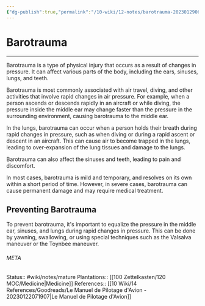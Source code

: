 ```yaml
---
{"dg-publish":true,"permalink":"/10-wiki/12-notes/barotrauma-20230129063239/"}
---
```


# Barotrauma
---
Barotrauma is a type of physical injury that occurs as a result of changes in pressure. It can affect various parts of the body, including the ears, sinuses, lungs, and teeth.

Barotrauma is most commonly associated with air travel, diving, and other activities that involve rapid changes in air pressure. For example, when a person ascends or descends rapidly in an aircraft or while diving, the pressure inside the middle ear may change faster than the pressure in the surrounding environment, causing barotrauma to the middle ear.

In the lungs, barotrauma can occur when a person holds their breath during rapid changes in pressure, such as when diving or during a rapid ascent or descent in an aircraft. This can cause air to become trapped in the lungs, leading to over-expansion of the lung tissues and damage to the lungs.

Barotrauma can also affect the sinuses and teeth, leading to pain and discomfort.

In most cases, barotrauma is mild and temporary, and resolves on its own within a short period of time. However, in severe cases, barotrauma can cause permanent damage and may require medical treatment.


## Preventing Barotrauma
To prevent barotrauma, it's important to equalize the pressure in the middle ear, sinuses, and lungs during rapid changes in pressure. This can be done by yawning, swallowing, or using special techniques such as the Valsalva maneuver or the Toynbee maneuver.



###### META
Status:: #wiki/notes/mature 
Plantations:: [[100 Zettelkasten/120 MOC/Medicine\|Medicine]]
References:: [[10 Wiki/14 References/Goodreads/Le Manuel de Pilotage d'Avion - 20230122071907\|Le Manuel de Pilotage d'Avion]]
